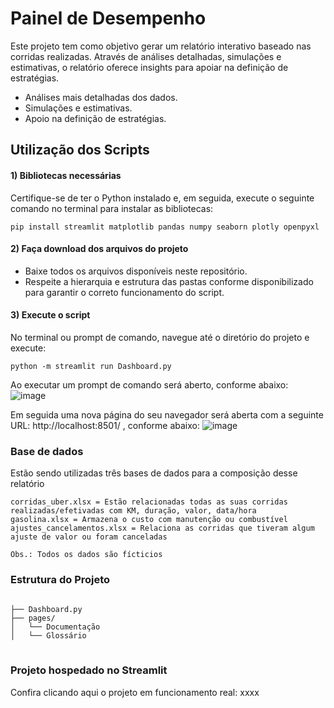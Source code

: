 # Painel de Desempenho
Este projeto tem como objetivo gerar um relatório interativo baseado nas corridas realizadas. Através de análises detalhadas, simulações e estimativas, o relatório oferece insights para apoiar na definição de estratégias.
<ul>
  <li>Análises mais detalhadas dos dados.</li>
  <li>Simulações e estimativas.</li>
  <li>Apoio na definição de estratégias.</li>
</ul>

## Utilização dos Scripts

#### 1) Bibliotecas necessárias
Certifique-se de ter o Python instalado e, em seguida, execute o seguinte comando no terminal para instalar as bibliotecas:
<pre><code>pip install streamlit matplotlib pandas numpy seaborn plotly openpyxl</code></pre>

#### 2) Faça download dos arquivos do projeto
<ul>
  <li>Baixe todos os arquivos disponíveis neste repositório.</li>
  <li>Respeite a hierarquia e estrutura das pastas conforme disponibilizado para garantir o correto funcionamento do script.</li>
</ul>

#### 3) Execute o script
No terminal ou prompt de comando, navegue até o diretório do projeto e execute:
<pre><code>python -m streamlit run Dashboard.py</code></pre>

Ao executar um prompt de comando será aberto, conforme abaixo:
![image](https://github.com/user-attachments/assets/b0f46b22-0ad5-4e04-acb4-ee39d9784a59)

Em seguida uma nova página do seu navegador será aberta com a seguinte URL: http://localhost:8501/ , conforme abaixo:
![image](https://github.com/user-attachments/assets/45d25fa8-5924-46d1-b257-1b7444d4b94f)

### Base de dados
Estão sendo utilizadas três bases de dados para a composição desse relatório
```
corridas_uber.xlsx = Estão relacionadas todas as suas corridas realizadas/efetivadas com KM, duração, valor, data/hora
gasolina.xlsx = Armazena o custo com manutenção ou combustível
ajustes_cancelamentos.xlsx = Relaciona as corridas que tiveram algum ajuste de valor ou foram canceladas

Obs.: Todos os dados são fícticios 
```
### Estrutura do Projeto</h2>
<pre>
<code>
├── Dashboard.py
├── pages/
│   └── Documentação
│   └── Glossário
</code>
</pre>

### Projeto hospedado no Streamlit
Confira clicando aqui o projeto em funcionamento real: xxxx
<br>
